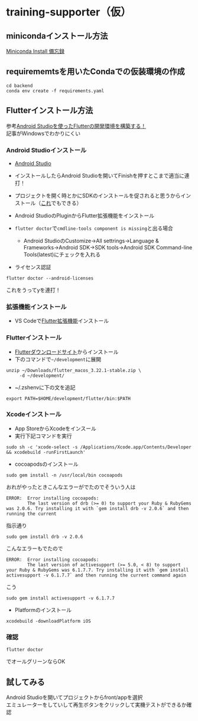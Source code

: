 # training-supporter（仮）

## minicondaインストール方法
[Miniconda Install 備忘録](https://qiita.com/Ihmon/items/11074e1a4c0e397d934f)

## requirememtsを用いたCondaでの仮装環境の作成
```
cd backend
conda env create -f requirements.yaml
```

## Flutterインストール方法
参考[Android Studioを使ったFlutterの開発環境を構築する！](https://qiita.com/Keisuke-Magara/items/e07055cd253881b3b4b4)　\
記事がWindowsでわかりにくい

### Android Studioインストール

- [Android Studio](https://developer.android.com/studio?hl=ja)
- インストールしたらAndroid Studioを開いてFinishを押すとこまで適当に連打！
- プロジェクトを開く時とかにSDKのインストールを促されると思うからインストール（[これ](https://qiita.com/Keisuke-Magara/items/e07055cd253881b3b4b4#android-cmdline-tools-%E3%81%AE%E3%82%A4%E3%83%B3%E3%82%B9%E3%83%88%E3%83%BC%E3%83%AB)でもできる）
- Android StudioのPluginからFlutter拡張機能をインストール

- `flutter doctor`で`cmdline-tools component is missing`と出る場合
    - Android StudioのCustomize→All settrings→Language & Frameworks→Android SDK→SDK tools→Android SDK Command-line Tools(latest)にチェックを入れる

- ライセンス認証
 ```
 flutter doctor --android-licenses
 ```
 これをうってyを連打！


### 拡張機能インストール

- VS Codeで[Flutter拡張機能](https://marketplace.visualstudio.com/items?itemName=Dart-Code.flutter)インストール

### Flutterインストール
- [Flutterダウンロードサイト](https://docs.flutter.dev/get-started/install/macos/mobile-ios?tab=download)からインストール
- 下のコマンドで`~/development`に展開

```
unzip ~/Downloads/flutter_macos_3.22.1-stable.zip \
     -d ~/development/
```
- ~/.zshenvに下の文を追記
```
export PATH=$HOME/development/flutter/bin:$PATH
```

### Xcodeインストール
-  App StoreからXcodeをインスール
- 実行下記コマンドを実行
```
sudo sh -c 'xcode-select -s /Applications/Xcode.app/Contents/Developer && xcodebuild -runFirstLaunch'
```

- cocoapodsのインストール
```
sudo gem install -n /usr/local/bin cocoapods
```
おれがやったときこんなエラーがでたのでそういう人は
```
ERROR:  Error installing cocoapods:
        The last version of drb (>= 0) to support your Ruby & RubyGems was 2.0.6. Try installing it with `gem install drb -v 2.0.6` and then running the current 
```
指示通り
```
sudo gem install drb -v 2.0.6
```
こんなエラーもでたので
```
ERROR:  Error installing cocoapods:
        The last version of activesupport (>= 5.0, < 8) to support your Ruby & RubyGems was 6.1.7.7. Try installing it with `gem install activesupport -v 6.1.7.7` and then running the current command again
```
こう
```
sudo gem install activesupport -v 6.1.7.7
```

- Platformのインストール
```
xcodebuild -downloadPlatform iOS 
```

### 確認
```
flutter doctor
```
でオールグリーンならOK

## 試してみる
Android Studioを開いてプロジェクトからfront/appを選択 \
エミュレーターをしていして再生ボタンをクリックして実機テストができるか確認